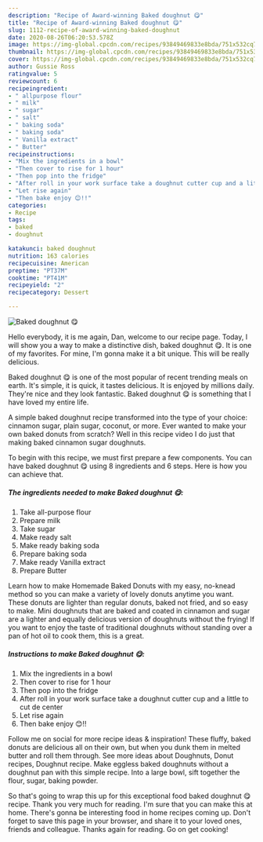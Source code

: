 ```yaml
---
description: "Recipe of Award-winning Baked doughnut 😋"
title: "Recipe of Award-winning Baked doughnut 😋"
slug: 1112-recipe-of-award-winning-baked-doughnut
date: 2020-08-26T06:20:53.578Z
image: https://img-global.cpcdn.com/recipes/93849469833e8bda/751x532cq70/baked-doughnut-😋-recipe-main-photo.jpg
thumbnail: https://img-global.cpcdn.com/recipes/93849469833e8bda/751x532cq70/baked-doughnut-😋-recipe-main-photo.jpg
cover: https://img-global.cpcdn.com/recipes/93849469833e8bda/751x532cq70/baked-doughnut-😋-recipe-main-photo.jpg
author: Gussie Ross
ratingvalue: 5
reviewcount: 6
recipeingredient:
- " allpurpose flour"
- " milk"
- " sugar"
- " salt"
- " baking soda"
- " baking soda"
- " Vanilla extract"
- " Butter"
recipeinstructions:
- "Mix the ingredients in a bowl"
- "Then cover to rise for 1 hour"
- "Then pop into the fridge"
- "After roll in your work surface take a doughnut cutter cup and a little to cut de center"
- "Let rise again"
- "Then bake enjoy 😊!!"
categories:
- Recipe
tags:
- baked
- doughnut

katakunci: baked doughnut 
nutrition: 163 calories
recipecuisine: American
preptime: "PT37M"
cooktime: "PT41M"
recipeyield: "2"
recipecategory: Dessert

---
```



![Baked doughnut 😋](https://img-global.cpcdn.com/recipes/93849469833e8bda/751x532cq70/baked-doughnut-😋-recipe-main-photo.jpg)

Hello everybody, it is me again, Dan, welcome to our recipe page. Today, I will show you a way to make a distinctive dish, baked doughnut 😋. It is one of my favorites. For mine, I'm gonna make it a bit unique. This will be really delicious.

Baked doughnut 😋 is one of the most popular of recent trending meals on earth. It's simple, it is quick, it tastes delicious. It is enjoyed by millions daily. They're nice and they look fantastic. Baked doughnut 😋 is something that I have loved my entire life.

A simple baked doughnut recipe transformed into the type of your choice: cinnamon sugar, plain sugar, coconut, or more. Ever wanted to make your own baked donuts from scratch? Well in this recipe video I do just that making baked cinnamon sugar doughnuts.


To begin with this recipe, we must first prepare a few components. You can have baked doughnut 😋 using 8 ingredients and 6 steps. Here is how you can achieve that.

<!--inarticleads1-->

##### The ingredients needed to make Baked doughnut 😋:

1. Take  all-purpose flour
1. Prepare  milk
1. Take  sugar
1. Make ready  salt
1. Make ready  baking soda
1. Prepare  baking soda
1. Make ready  Vanilla extract
1. Prepare  Butter


Learn how to make Homemade Baked Donuts with my easy, no-knead method so you can make a variety of lovely donuts anytime you want. These donuts are lighter than regular donuts, baked not fried, and so easy to make. Mini doughnuts that are baked and coated in cinnamon and sugar are a lighter and equally delicious version of doughnuts without the frying! If you want to enjoy the taste of traditional doughnuts without standing over a pan of hot oil to cook them, this is a great. 

<!--inarticleads2-->

##### Instructions to make Baked doughnut 😋:

1. Mix the ingredients in a bowl
1. Then cover to rise for 1 hour
1. Then pop into the fridge
1. After roll in your work surface take a doughnut cutter cup and a little to cut de center
1. Let rise again
1. Then bake enjoy 😊!!


Follow me on social for more recipe ideas &amp; inspiration! These fluffy, baked donuts are delicious all on their own, but when you dunk them in melted butter and roll them through. See more ideas about Doughnuts, Donut recipes, Doughnut recipe. Make eggless baked doughnuts without a doughnut pan with this simple recipe. Into a large bowl, sift together the flour, sugar, baking powder. 

So that's going to wrap this up for this exceptional food baked doughnut 😋 recipe. Thank you very much for reading. I'm sure that you can make this at home. There's gonna be interesting food in home recipes coming up. Don't forget to save this page in your browser, and share it to your loved ones, friends and colleague. Thanks again for reading. Go on get cooking!

